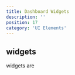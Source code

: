 ```yaml
---
title: Dashboard Widgets
description: ''
position: 17
category: 'UI Elements'
---
```


## widgets
widgets are 